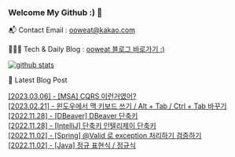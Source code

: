### Welcome My Github :) 👋

📬  Contact Email : ooweat@kakao.com

👨🏻‍💻  Tech & Daily Blog : <a href="https://kimtongting.tistory.com">ooweat 블로그 바로가기 :)</a>

[![github stats](https://github-readme-stats.vercel.app/api?username=ooweat&show_icons=true&hide_border=False)](https://kimtongting.tistory.com)

🤩 Latest Blog Post

[[2023.03.06] - [MSA] CQRS 이런거였어?](https://ooweat.info/entry/MSA-CQRS-%EC%9D%B4%EB%9F%B0%EA%B1%B0%EC%98%80%EC%96%B4) <br/>
[[2023.02.21] - 윈도우에서 맥 키보드 쓰기 / Alt + Tab / Ctrl + Tab 바꾸기](https://ooweat.info/entry/%EC%9C%88%EB%8F%84%EC%9A%B0%EC%97%90%EC%84%9C-%EB%A7%A5-%ED%82%A4%EB%B3%B4%EB%93%9C-%EC%93%B0%EA%B8%B0-Alt-Tab-Ctrl-Tab-%EB%B0%94%EA%BE%B8%EA%B8%B0) <br/>
[[2022.11.28] - [DBeaver] DBeaver 단축키](https://ooweat.info/entry/DBeaver-DBeaver-%EB%8B%A8%EC%B6%95%ED%82%A4) <br/>
[[2022.11.28] - [IntelliJ] 단축키 인텔리제이 단축키](https://ooweat.info/entry/IntelliJ-%EB%8B%A8%EC%B6%95%ED%82%A4-%EC%9D%B8%ED%85%94%EB%A6%AC%EC%A0%9C%EC%9D%B4-%EB%8B%A8%EC%B6%95%ED%82%A4) <br/>
[[2022.11.02] - [Spring] @Valid 로 exception 처리하기 검증하기](https://ooweat.info/entry/Spring-Valid-%EB%A1%9C-exception-%EC%B2%98%EB%A6%AC%ED%95%98%EA%B8%B0-%EA%B2%80%EC%A6%9D%ED%95%98%EA%B8%B0) <br/>
[[2022.11.02] - [Java] 정규 표현식 / 정규식](https://ooweat.info/entry/Java-%EC%A0%95%EA%B7%9C-%ED%91%9C%ED%98%84%EC%8B%9D-%EC%A0%95%EA%B7%9C%EC%8B%9D) <br/>
